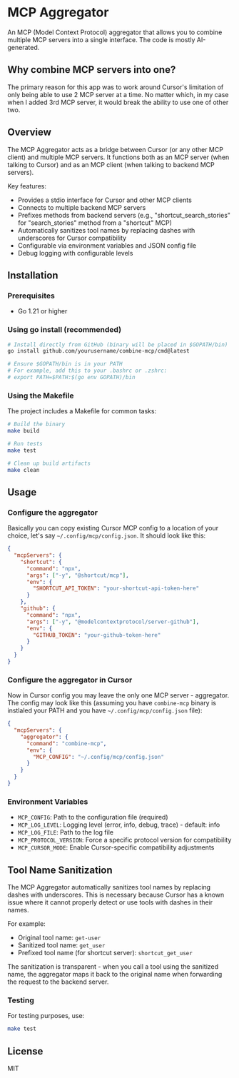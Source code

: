 # MCP Aggregator

An MCP (Model Context Protocol) aggregator that allows you to combine multiple MCP servers into a single interface. The code is mostly AI-generated.

## Why combine MCP servers into one?

The primary reason for this app was to work around Cursor's limitation of only being able to use 2 MCP server at a time. No matter which, in my case when I added 3rd MCP server, it would break the ability to use one of other two.

## Overview

The MCP Aggregator acts as a bridge between Cursor (or any other MCP client) and multiple MCP servers. It functions both as an MCP server (when talking to Cursor) and as an MCP client (when talking to backend MCP servers).

Key features:
- Provides a stdio interface for Cursor and other MCP clients
- Connects to multiple backend MCP servers
- Prefixes methods from backend servers (e.g., "shortcut_search_stories" for "search_stories" method from a "shortcut" MCP)
- Automatically sanitizes tool names by replacing dashes with underscores for Cursor compatibility
- Configurable via environment variables and JSON config file
- Debug logging with configurable levels

## Installation

### Prerequisites

- Go 1.21 or higher

### Using go install (recommended)

```bash
# Install directly from GitHub (binary will be placed in $GOPATH/bin)
go install github.com/yourusername/combine-mcp/cmd@latest

# Ensure $GOPATH/bin is in your PATH
# For example, add this to your .bashrc or .zshrc:
# export PATH=$PATH:$(go env GOPATH)/bin
```

### Using the Makefile

The project includes a Makefile for common tasks:

```bash
# Build the binary
make build

# Run tests
make test

# Clean up build artifacts
make clean
```

## Usage

### Configure the aggregator

Basically you can copy existing Cursor MCP config to a location of your choice, let's say `~/.config/mcp/config.json`. It should look like this:

```json
{
  "mcpServers": {
    "shortcut": {
      "command": "npx",
      "args": ["-y", "@shortcut/mcp"],
      "env": {
        "SHORTCUT_API_TOKEN": "your-shortcut-api-token-here"
      }
    },
    "github": {
      "command": "npx",
      "args": ["-y", "@modelcontextprotocol/server-github"],
      "env": {
        "GITHUB_TOKEN": "your-github-token-here"  
      }
    }
  }
}
```

### Configure the aggregator in Cursor

Now in Cursor config you may leave the only one MCP server - aggregator. The config may look like this (assuming you have `combine-mcp` binary is instlaled your PATH and you have `~/.config/mcp/config.json` file):

```json
{
  "mcpServers": {
    "aggregator": {
      "command": "combine-mcp",
      "env": {
        "MCP_CONFIG": "~/.config/mcp/config.json"
      }
    }
  }
}
```

### Environment Variables

- `MCP_CONFIG`: Path to the configuration file (required)
- `MCP_LOG_LEVEL`: Logging level (error, info, debug, trace) - default: info
- `MCP_LOG_FILE`: Path to the log file
- `MCP_PROTOCOL_VERSION`: Force a specific protocol version for compatibility
- `MCP_CURSOR_MODE`: Enable Cursor-specific compatibility adjustments

## Tool Name Sanitization

The MCP Aggregator automatically sanitizes tool names by replacing dashes with underscores. This is necessary because Cursor has a known issue where it cannot properly detect or use tools with dashes in their names.

For example:
- Original tool name: `get-user`
- Sanitized tool name: `get_user`
- Prefixed tool name (for shortcut server): `shortcut_get_user`

The sanitization is transparent - when you call a tool using the sanitized name, the aggregator maps it back to the original name when forwarding the request to the backend server.


### Testing

For testing purposes, use:

```bash
make test
```


## License

MIT 